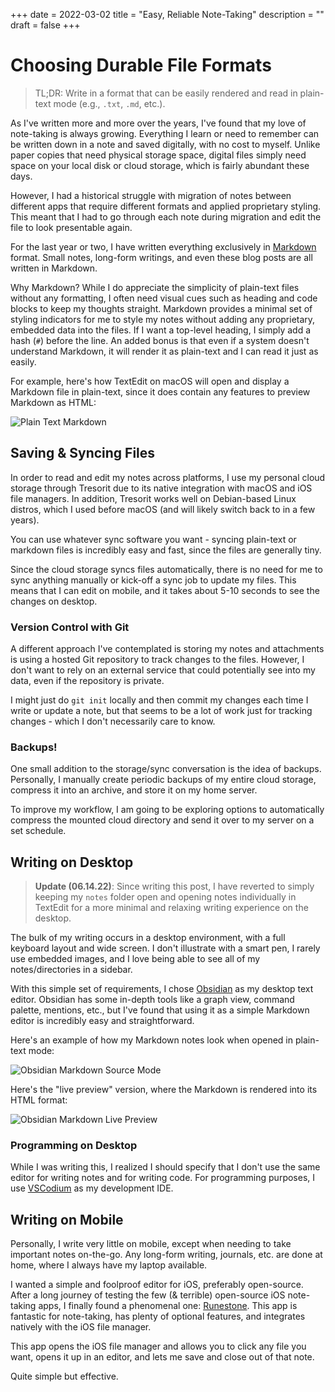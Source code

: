 +++
date = 2022-03-02
title = "Easy, Reliable Note-Taking"
description = ""
draft = false
+++

# Choosing Durable File Formats

> TL;DR: Write in a format that can be easily rendered and read in plain-text
> mode (e.g., `.txt`, `.md`, etc.).

As I've written more and more over the years, I've found that my love of
note-taking is always growing. Everything I learn or need to remember can be
written down in a note and saved digitally, with no cost to myself. Unlike paper
copies that need physical storage space, digital files simply need space on your
local disk or cloud storage, which is fairly abundant these days.

However, I had a historical struggle with migration of notes between different
apps that require different formats and applied proprietary styling. This meant
that I had to go through each note during migration and edit the file to look
presentable again.

For the last year or two, I have written everything exclusively in
[Markdown](https://en.wikipedia.org/wiki/Markdown) format. Small notes,
long-form writings, and even these blog posts are all written in Markdown.

Why Markdown? While I do appreciate the simplicity of plain-text files without
any formatting, I often need visual cues such as heading and code blocks to keep
my thoughts straight. Markdown provides a minimal set of styling indicators for
me to style my notes without adding any proprietary, embedded data into the
files. If I want a top-level heading, I simply add a hash (`#`) before the line.
An added bonus is that even if a system doesn't understand Markdown, it will
render it as plain-text and I can read it just as easily.

For example, here's how TextEdit on macOS will open and display a Markdown file
in plain-text, since it does contain any features to preview Markdown as HTML:

![Plain Text
Markdown](https://img.cleberg.net/blog/20220302-easy-reliable-note-taking/plain_markdown.png)

## Saving & Syncing Files

In order to read and edit my notes across platforms, I use my personal cloud
storage through Tresorit due to its native integration with macOS and iOS file
managers. In addition, Tresorit works well on Debian-based Linux distros, which
I used before macOS (and will likely switch back to in a few years).

You can use whatever sync software you want - syncing plain-text or markdown
files is incredibly easy and fast, since the files are generally tiny.

Since the cloud storage syncs files automatically, there is no need for me to
sync anything manually or kick-off a sync job to update my files. This means
that I can edit on mobile, and it takes about 5-10 seconds to see the changes on
desktop.

### Version Control with Git

A different approach I've contemplated is storing my notes and attachments is
using a hosted Git repository to track changes to the files. However, I don't
want to rely on an external service that could potentially see into my data,
even if the repository is private.

I might just do `git init` locally and then commit my changes each time I write
or update a note, but that seems to be a lot of work just for tracking changes -
which I don't necessarily care to know.

### Backups!

One small addition to the storage/sync conversation is the idea of backups.
Personally, I manually create periodic backups of my entire cloud storage,
compress it into an archive, and store it on my home server.

To improve my workflow, I am going to be exploring options to automatically
compress the mounted cloud directory and send it over to my server on a set
schedule.

## Writing on Desktop

> **Update (06.14.22)**: Since writing this post, I have reverted to simply
> keeping my `notes` folder open and opening notes individually in TextEdit for
> a more minimal and relaxing writing experience on the desktop.

The bulk of my writing occurs in a desktop environment, with a full keyboard
layout and wide screen. I don't illustrate with a smart pen, I rarely use
embedded images, and I love being able to see all of my notes/directories in a
sidebar.

With this simple set of requirements, I chose [Obsidian](https://obsidian.md) as
my desktop text editor. Obsidian has some in-depth tools like a graph view,
command palette, mentions, etc., but I've found that using it as a simple
Markdown editor is incredibly easy and straightforward.

Here's an example of how my Markdown notes look when opened in plain-text mode:

![Obsidian Markdown Source
Mode](https://img.cleberg.net/blog/20220302-easy-reliable-note-taking/obsidian_source_mode.png)

Here's the "live preview" version, where the Markdown is rendered into its
HTML format:

![Obsidian Markdown Live
Preview](https://img.cleberg.net/blog/20220302-easy-reliable-note-taking/obsidian_live_preview.png)

### Programming on Desktop

While I was writing this, I realized I should specify that I don't use the same
editor for writing notes and for writing code. For programming purposes, I use
[VSCodium](https://vscodium.com) as my development IDE.

## Writing on Mobile

Personally, I write very little on mobile, except when needing to take important
notes on-the-go. Any long-form writing, journals, etc. are done at home, where I
always have my laptop available.

I wanted a simple and foolproof editor for iOS, preferably open-source. After a
long journey of testing the few (& terrible) open-source iOS note-taking apps, I
finally found a phenomenal one:
[Runestone](https://github.com/simonbs/runestone). This app is fantastic for
note-taking, has plenty of optional features, and integrates natively with the
iOS file manager.

This app opens the iOS file manager and allows you to click any file you want,
opens it up in an editor, and lets me save and close out of that note.

Quite simple but effective.
